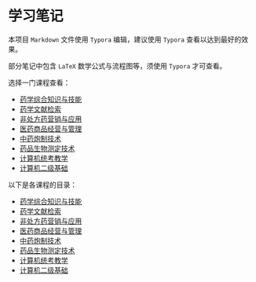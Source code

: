 # 学习笔记

本项目 `Markdown` 文件使用 `Typora` 编辑，建议使用 `Typora` 查看以达到最好的效果。

部分笔记中包含 `LaTeX` 数学公式与流程图等，须使用 `Typora` 才可查看。

选择一门课程查看：

+ [药学综合知识与技能](./药学综合知识与技能.md)
+ [药学文献检索](./药学文献检索.md)
+ [非处方药营销与应用](./非处方药营销与应用.md)
+ [医药商品经营与管理](./医药商品经营与管理.md)
+ [中药炮制技术](./中药炮制技术.md)
+ [药品生物测定技术](./药品生物测定技术.md)
+ [计算机统考教学](./计算机统考教学.md)
+ [计算机二级基础](./计算机二级基础.md)

以下是各课程的目录：

+ [药学综合知识与技能](./目录.md#药学综合知识与技能)
+ [药学文献检索](./目录.md#药学文献检索)
+ [非处方药营销与应用](./目录.md#非处方药营销与应用)
+ [医药商品经营与管理](./目录.md#医药商品经营与管理)
+ [中药炮制技术](./目录.md#中药炮制技术)
+ [药品生物测定技术](./目录.md#药品生物测定技术)
+ [计算机统考教学](./目录.md#计算机统考教学)
+ [计算机二级基础](./目录.md#计算机二级基础)
